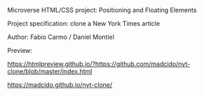 Microverse HTML/CSS project: Positioning and Floating Elements

Project specification: clone a New York Times article

Author: Fabio Carmo / Daniel Montiel

Preview:

https://htmlpreview.github.io/?https://github.com/madcido/nyt-clone/blob/master/index.html

https://madcido.github.io/nyt-clone/

